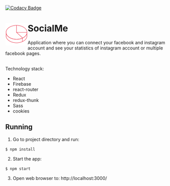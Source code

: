 
[![Codacy Badge](https://api.codacy.com/project/badge/Grade/391bbe7374514b45ac45865e7635907d)](https://www.codacy.com/manual/pat.kozlowski2000/socialmedia-stats-app?utm_source=github.com&amp;utm_medium=referral&amp;utm_content=SongoMen/socialmedia-stats-app&amp;utm_campaign=Badge_Grade)

<div>
  <h1><img align="left" widt="70px" height="70px" src="https://github.com/SongoMen/Social-Me/blob/master/src/images/logo.svg"> 
  SocialMe</h1>
</div>

  Application where you can connect your facebook and instagram account and see your statistics of instagram account or multiple facebook pages.  
  <br>

Technology stack:
- React
- Firebase
- react-router
- Redux
- redux-thunk
- Sass
- cookies
## Running

1. Go to project directory and run:
```
$ npm install
```

2. Start the app:
```
$ npm start
```
3. Open web browser to: http://localhost:3000/
